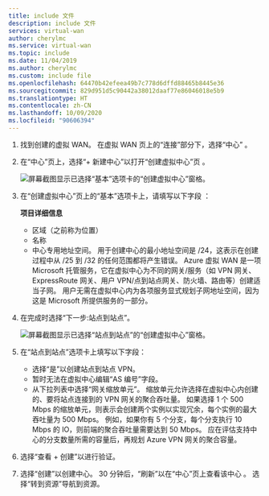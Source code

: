 ```yaml
---
title: include 文件
description: include 文件
services: virtual-wan
author: cherylmc
ms.service: virtual-wan
ms.topic: include
ms.date: 11/04/2019
ms.author: cherylmc
ms.custom: include file
ms.openlocfilehash: 64470b42efeea49b7c778d6dffd88465b8445e36
ms.sourcegitcommit: 829d951d5c90442a38012daaf77e86046018e5b9
ms.translationtype: HT
ms.contentlocale: zh-CN
ms.lasthandoff: 10/09/2020
ms.locfileid: "90606394"
---
```

1. 找到创建的虚拟 WAN。 在虚拟 WAN 页上的“连接”部分下，选择“中心” 。
2. 在“中心”页上，选择“+ 新建中心”以打开“创建虚拟中心”页 。

    ![屏幕截图显示已选择“基本”选项卡的“创建虚拟中心”窗格。](./media/virtual-wan-tutorial-hub-include/basics.png "基础")
3. 在“创建虚拟中心”页上的“基本”选项卡上，请填写以下字段 ：

    **项目详细信息**

   * 区域（之前称为位置）
   * 名称
   * 中心专用地址空间。 用于创建中心的最小地址空间是 /24，这表示在创建过程中从 /25 到 /32 的任何范围都将产生错误。 Azure 虚拟 WAN 是一项 Microsoft 托管服务，它在虚拟中心为不同的网关/服务（如 VPN 网关、ExpressRoute 网关、用户 VPN/点到站点网关、防火墙、路由等）创建适当子网。 用户无需在虚拟中心内为各项服务显式规划子网地址空间，因为这是 Microsoft 所提供服务的一部分。
4. 在完成时选择“下一步:站点到站点”。

    ![屏幕截图显示已选择“站点到站点”的“创建虚拟中心”窗格。](./media/virtual-wan-tutorial-hub-include/site-to-site.png "站点到站点")

5. 在“站点到站点”选项卡上填写以下字段：

   * 选择“是”以创建站点到站点 VPN。
   * 暂时无法在虚拟中心编辑“AS 编号”字段。
   * 从下拉列表中选择“网关缩放单元”。 缩放单元允许选择在虚拟中心内创建的、要将站点连接到的 VPN 网关的聚合吞吐量。 如果选择 1 个 500 Mbps 的缩放单元，则表示会创建两个实例以实现冗余，每个实例的最大吞吐量为 500 Mbps。 例如，如果你有 5 个分支，每个分支执行 10 Mbps 的 IO，则前端的聚合吞吐量需要达到 50 Mbps。 应在评估支持中心的分支数量所需的容量后，再规划 Azure VPN 网关的聚合容量。
6. 选择“查看 + 创建”以进行验证。
7. 选择“创建”以创建中心。 30 分钟后，“刷新”以在“中心”页上查看该中心 。 选择“转到资源”导航到资源。
